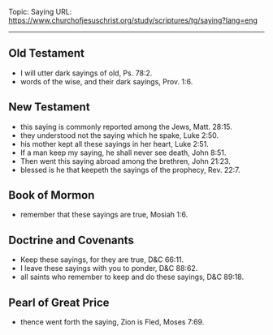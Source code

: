 Topic: Saying
URL: https://www.churchofjesuschrist.org/study/scriptures/tg/saying?lang=eng

---

## Old Testament

- I will utter dark sayings of old, Ps. 78:2.
- words of the wise, and their dark sayings, Prov. 1:6.

## New Testament

- this saying is commonly reported among the Jews, Matt. 28:15.
- they understood not the saying which he spake, Luke 2:50.
- his mother kept all these sayings in her heart, Luke 2:51.
- If a man keep my saying, he shall never see death, John 8:51.
- Then went this saying abroad among the brethren, John 21:23.
- blessed is he that keepeth the sayings of the prophecy, Rev. 22:7.

## Book of Mormon

- remember that these sayings are true, Mosiah 1:6.

## Doctrine and Covenants

- Keep these sayings, for they are true, D&C 66:11.
- I leave these sayings with you to ponder, D&C 88:62.
- all saints who remember to keep and do these sayings, D&C 89:18.

## Pearl of Great Price

- thence went forth the saying, Zion is Fled, Moses 7:69.

